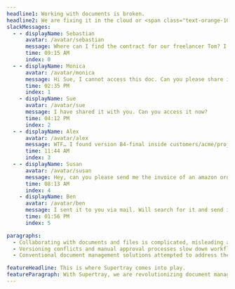 ```yaml
---
headline1: Working with documents is broken.
headline2: We are fixing it in the cloud or <span class="text-orange-10">on your server.</span>
slackMessages:
  - - displayName: Sebastian
      avatar: /avatar/sebastian
      message: Where can I find the contract for our freelancer Tom? I have looked for it inside shared/freelancer/contracts folder on our nas but only can find the version A1 😖
      time: 09:15 AM
      index: 0
  - - displayName: Monica
      avatar: /avatar/monica
      message: Hi Sue, I cannot access this doc. Can you please share it with me?'
      time: 02:35 PM
      index: 1
    - displayName: Sue
      avatar: /avatar/sue
      message: I have shared it with you. Can you access it now?
      time: 04:12 PM
      index: 2
  - - displayName: Alex
      avatar: /avatar/alex
      message: WTF… I found version B4-final inside customers/acme/projects/website-relaunch/freelancers…<br />Is this really the final version?
      time: 11:44 AM
      index: 3
  - - displayName: Susan
      avatar: /avatar/susan
      message: Hey, can you please send me the invoice of an amazon order from april 2022. We cannot find it…
      time: 08:13 AM
      index: 4
    - displayName: Ben
      avatar: /avatar/ben
      message: I sent it to you via mail. Will search for it and send it again.
      time: 01:56 PM
      index: 5

paragraphs:
  - Collaborating with documents and files is complicated, misleading and repetitive. People often spend an unnecessary amount of time searching, organizing and sharing documents.
  - Versioning conflicts and manual approval processes slow down workflows and lead to frustration. The lack of transparency and security around document sharing can lead to data leaks and compliance risks.
  - Conventional document management solutions attempted to address these issues with cumbersome, overloaded, and confusing user interfaces, largely rooted in outdated concepts from the 1990s. These solutions tend to be proprietary, costly, lacking in extensibility and customization options. Their approach often requires organizations to conform their workflows to fit the software, rather than tailoring the software to suit the organization's needs.

featureHeadline: This is where Supertray comes into play.
featureParagraph: With Supertray, we are revolutionizing document management by offering innovative features that make collaboration more efficient, transparent and secure, while <strong class="font-extrabold">all key components</strong> are and will remain <strong class="font-extrabold">open source</strong>.
---
```

